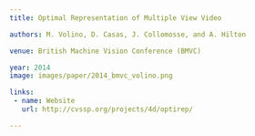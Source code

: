 ```yaml
---
title: Optimal Representation of Multiple View Video

authors: M. Volino, D. Casas, J. Collomosse, and A. Hilton

venue: British Machine Vision Conference (BMVC)

year: 2014
image: images/paper/2014_bmvc_volino.png

links:
 - name: Website
   url: http://cvssp.org/projects/4d/optirep/

---
```


